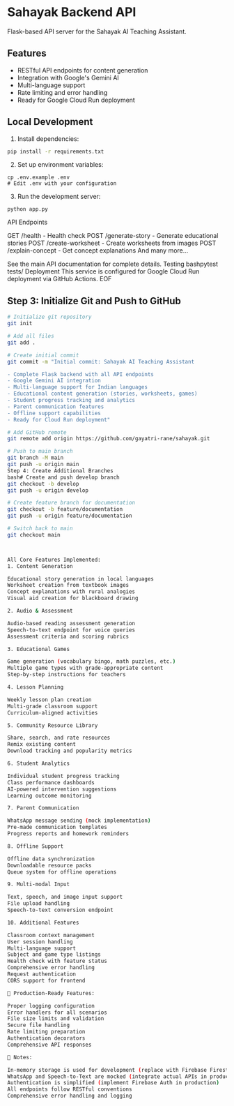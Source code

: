 # Sahayak Backend API

Flask-based API server for the Sahayak AI Teaching Assistant.

## Features

- RESTful API endpoints for content generation
- Integration with Google's Gemini AI
- Multi-language support
- Rate limiting and error handling
- Ready for Google Cloud Run deployment

## Local Development

1. Install dependencies:
```bash
pip install -r requirements.txt
```

2. Set up environment variables:
```
cp .env.example .env
# Edit .env with your configuration

```

3. Run the development server:

```python app.py```


API Endpoints

GET /health - Health check
POST /generate-story - Generate educational stories
POST /create-worksheet - Create worksheets from images
POST /explain-concept - Get concept explanations
And many more...

See the main API documentation for complete details.
Testing
bashpytest tests/
Deployment
This service is configured for Google Cloud Run deployment via GitHub Actions.
EOF

## Step 3: Initialize Git and Push to GitHub

```bash
# Initialize git repository
git init

# Add all files
git add .

# Create initial commit
git commit -m "Initial commit: Sahayak AI Teaching Assistant

- Complete Flask backend with all API endpoints
- Google Gemini AI integration
- Multi-language support for Indian languages
- Educational content generation (stories, worksheets, games)
- Student progress tracking and analytics
- Parent communication features
- Offline support capabilities
- Ready for Cloud Run deployment"

# Add GitHub remote
git remote add origin https://github.com/gayatri-rane/sahayak.git

# Push to main branch
git branch -M main
git push -u origin main
Step 4: Create Additional Branches
bash# Create and push develop branch
git checkout -b develop
git push -u origin develop

# Create feature branch for documentation
git checkout -b feature/documentation
git push -u origin feature/documentation

# Switch back to main
git checkout main



All Core Features Implemented:
1. Content Generation

Educational story generation in local languages
Worksheet creation from textbook images
Concept explanations with rural analogies
Visual aid creation for blackboard drawing

2. Audio & Assessment

Audio-based reading assessment generation
Speech-to-text endpoint for voice queries
Assessment criteria and scoring rubrics

3. Educational Games

Game generation (vocabulary bingo, math puzzles, etc.)
Multiple game types with grade-appropriate content
Step-by-step instructions for teachers

4. Lesson Planning

Weekly lesson plan creation
Multi-grade classroom support
Curriculum-aligned activities

5. Community Resource Library

Share, search, and rate resources
Remix existing content
Download tracking and popularity metrics

6. Student Analytics

Individual student progress tracking
Class performance dashboards
AI-powered intervention suggestions
Learning outcome monitoring

7. Parent Communication

WhatsApp message sending (mock implementation)
Pre-made communication templates
Progress reports and homework reminders

8. Offline Support

Offline data synchronization
Downloadable resource packs
Queue system for offline operations

9. Multi-modal Input

Text, speech, and image input support
File upload handling
Speech-to-text conversion endpoint

10. Additional Features

Classroom context management
User session handling
Multi-language support
Subject and game type listings
Health check with feature status
Comprehensive error handling
Request authentication
CORS support for frontend

🔧 Production-Ready Features:

Proper logging configuration
Error handlers for all scenarios
File size limits and validation
Secure file handling
Rate limiting preparation
Authentication decorators
Comprehensive API responses

📝 Notes:

In-memory storage is used for development (replace with Firebase Firestore in production)
WhatsApp and Speech-to-Text are mocked (integrate actual APIs in production)
Authentication is simplified (implement Firebase Auth in production)
All endpoints follow RESTful conventions
Comprehensive error handling and logging

 




 
